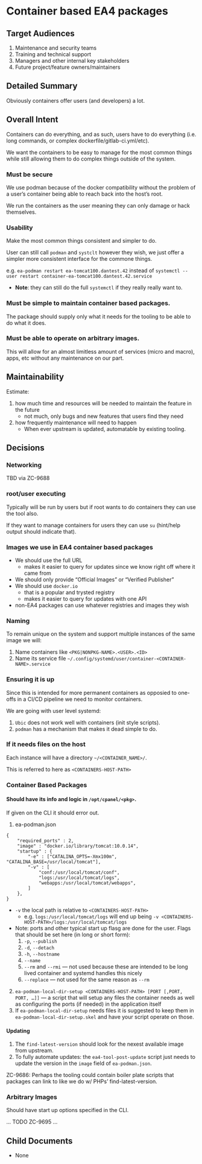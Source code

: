 # Container based EA4 packages

## Target Audiences

1. Maintenance and security teams
2. Training and technical support
3. Managers and other internal key stakeholders
4. Future project/feature owners/maintainers

## Detailed Summary

Obviously containers offer users (and developers) a lot.

## Overall Intent

Containers can do everything, and as such, users have to do everything (i.e. long commands, or complex dockerfile/gitlab-ci.yml/etc).

We want the containers to be easy to manage for the most common things while still allowing them to do complex things outside of the system.

### Must be secure

We use podman because of the docker compatibility without the problem of a user’s container being able to reach back into the host’s root.

We run the containers as the user meaning they can only damage or hack themselves.

### Usability

Make the most common things consistent and simpler to do.

User can still call `podman` and `systclt` however they wish, we just offer a simpler more consistent interface for the commone things.

e.g. `ea-podman restart ea-tomcat100.dantest.42` instead of `systemctl --user restart container-ea-tomcat100.dantest.42.service`
* **Note**: they can still do the full `systemctl` if they really really want to.

### Must be simple to maintain container based packages.

The package should supply only what it needs for the tooling to be able to do what it does.

### Must be able to operate on arbitrary images.

This will allow for an almost limitless amount of services (micro and macro), apps, etc without any maintenance on our part.

## Maintainability

Estimate:

1. how much time and resources will be needed to maintain the feature in the future
    * not much, only bugs and new features that users find they need
2. how frequently maintenance will need to happen
    * When ever upstream is updated, automatable by existing tooling.

## Decisions

### Networking

TBD via ZC-9688

### root/user executing

Typically will be run by users but if root wants to do containers they can use the tool also.

If they want to manage containers for users they can use `su` (hint/help output should indicate that).

### Images we use in EA4 container based packages

* We should use the full URL
  * makes it easier to query for updates since we know right off where it came from
* We should only provide “Official Images” or “Verified Publisher”
* We should use `docker.io`
  * that is a popular and trysted registry
  * makes it easier to query for updates with one API
* non-EA4 packages can use whatever registries and images they wish

### Naming

To remain unique on the system and support multiple instances of the same image we will:

1. Name containers like `<PKG|NONPKG-NAME>.<USER>.<ID>`
2. Name its service file `~/.config/systemd/user/container-<CONTAINER-NAME>.service`

### Ensuring it is up

Since this is intended for more permanent containers as opposied to one-offs in a CI/CD pipeline we need to monitor containers.

We are going with user level systemd:

1. `Ubic` does not work well with containers (init style scripts).
2. `podman` has a mechanism that makes it dead simple to do.

### If it needs files on the host

Each instance will have a directory `~/<CONTAINER_NAME>/`.

This is referred to here as `<CONTAINERS-HOST-PATH>`

### Container Based Packages

#### Should have its info and logic in `/opt/cpanel/<pkg>`.

If given on the CLI it should error out.

1. ea-podman.json
```
{
    "required_ports" : 2,
    "image" : "docker.io/library/tomcat:10.0.14",
    "startup" : {
        "-e" : ["CATALINA_OPTS=-Xmx100m", "CATALINA_BASE=/usr/local/tomcat"],
        "-v" : [
            "conf:/usr/local/tomcat/conf",
            "logs:/usr/local/tomcat/logs",
            "webapps:/usr/local/tomcat/webapps",
        ]
    },
}
```
   * `-v` the local path is relative to `<CONTAINERS-HOST-PATH>`
      * e.g. `logs:/usr/local/tomcat/logs` will end up being `-v <CONTAINERS-HOST-PATH>/logs:/usr/local/tomcat/logs`
   * Note: ports and other typical start up flasg are done for the user. Flags that should be set here (in long or short form):
      1. `-p`, `--publish`
      2. `-d`, `--detach`
      3. `-h`, `--hostname`
      4. `--name`
      5. `--rm` and `--rmi` — not used because these are intended to be long lived container and systemd handles this nicely
      6. `--replace` — not used for the same reason as `--rm`
2. `ea-podman-local-dir-setup <CONTAINERS-HOST-PATH> [PORT [,PORT, PORT, …]]` — a script that will setup any files the container needs as well as configuring the ports (if needed) in the application itself
3. If `ea-podman-local-dir-setup` needs files it is suggested to keep them in `ea-podman-local-dir-setup.skel` and have your script operate on those.

#### Updating

1. The `find-latest-version` should look for the nexest available image from upstream.
2. To fully automate updates: the `ea4-tool-post-update` script just needs to update the version in the `image` field of `ea-podman.json`.

ZC-9686: Perhaps the tooling could contain boiler plate scripts that packages can link to like we do w/ PHPs’ find-latest-version.

### Arbitrary Images

Should have start up options specified in the CLI.

… TODO ZC-9695 …

## Child Documents

* None
